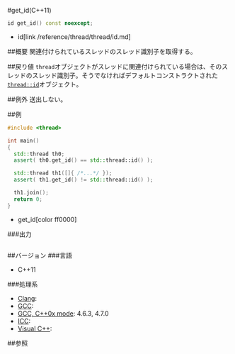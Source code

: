#get_id(C++11)
```cpp
id get_id() const noexcept;
```
* id[link /reference/thread/thread/id.md]


##概要
関連付けられているスレッドのスレッド識別子を取得する。


##戻り値
`thread`オブジェクトがスレッドに関連付けられている場合は、そのスレッドのスレッド識別子。そうでなければデフォルトコンストラクトされた[`thread::id`](/reference/thread/thread/id.md)オブジェクト。


##例外
送出しない。


##例
```cpp
#include <thread>

int main()
{
  std::thread th0;
  assert( th0.get_id() == std::thread::id() );

  std::thread th1([]{ /*...*/ });
  assert( th1.get_id() != std::thread::id() );

  th1.join();
  return 0;
}
```
* get_id[color ff0000]

###出力
```
```

##バージョン
###言語
- C++11

###処理系
- [Clang](/implementation#clang.md):
- [GCC](/implementation#gcc.md):
- [GCC, C++0x mode](/implementation#gcc.md): 4.6.3, 4.7.0
- [ICC](/implementation#icc.md):
- [Visual C++](/implementation#visual_cpp.md):


##参照
